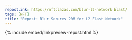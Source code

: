 ```yaml
---
repostlink: https://nftplazas.com/blur-l2-network-blast/
tags: [NFT]
title: "Repost: Blur Secures 20M for L2 Blast Network"
---
```


{% include embed/linkpreview-repost.html %}
